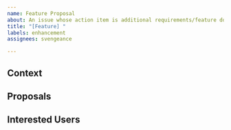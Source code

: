 ```yaml
---
name: Feature Proposal
about: An issue whose action item is additional requirements/feature documentation
title: "[Feature] "
labels: enhancement
assignees: svengeance

---
```


## Context

## Proposals

## Interested Users
